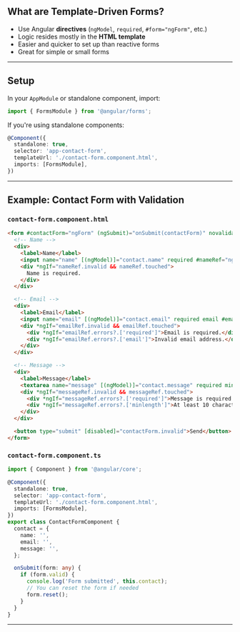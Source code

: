 
## What are Template-Driven Forms?

- Use Angular **directives** (`ngModel`, `required`, `#form="ngForm"`, etc.)
- Logic resides mostly in the **HTML template**
- Easier and quicker to set up than reactive forms
- Great for simple or small forms

---

## Setup

In your `AppModule` or standalone component, import:

```ts
import { FormsModule } from '@angular/forms';
```

If you're using standalone components:

```ts
@Component({
  standalone: true,
  selector: 'app-contact-form',
  templateUrl: './contact-form.component.html',
  imports: [FormsModule],
})
```

---

## Example: Contact Form with Validation

### `contact-form.component.html`

```html
<form #contactForm="ngForm" (ngSubmit)="onSubmit(contactForm)" novalidate>
  <!-- Name -->
  <div>
    <label>Name</label>
    <input name="name" [(ngModel)]="contact.name" required #nameRef="ngModel" />
    <div *ngIf="nameRef.invalid && nameRef.touched">
      Name is required.
    </div>
  </div>

  <!-- Email -->
  <div>
    <label>Email</label>
    <input name="email" [(ngModel)]="contact.email" required email #emailRef="ngModel" />
    <div *ngIf="emailRef.invalid && emailRef.touched">
      <div *ngIf="emailRef.errors?.['required']">Email is required.</div>
      <div *ngIf="emailRef.errors?.['email']">Invalid email address.</div>
    </div>
  </div>

  <!-- Message -->
  <div>
    <label>Message</label>
    <textarea name="message" [(ngModel)]="contact.message" required minlength="10" #messageRef="ngModel"></textarea>
    <div *ngIf="messageRef.invalid && messageRef.touched">
      <div *ngIf="messageRef.errors?.['required']">Message is required.</div>
      <div *ngIf="messageRef.errors?.['minlength']">At least 10 characters required.</div>
    </div>
  </div>

  <button type="submit" [disabled]="contactForm.invalid">Send</button>
</form>
```

### `contact-form.component.ts`

```ts
import { Component } from '@angular/core';

@Component({
  standalone: true,
  selector: 'app-contact-form',
  templateUrl: './contact-form.component.html',
  imports: [FormsModule],
})
export class ContactFormComponent {
  contact = {
    name: '',
    email: '',
    message: '',
  };

  onSubmit(form: any) {
    if (form.valid) {
      console.log('Form submitted', this.contact);
      // You can reset the form if needed
      form.reset();
    }
  }
}
```

---



